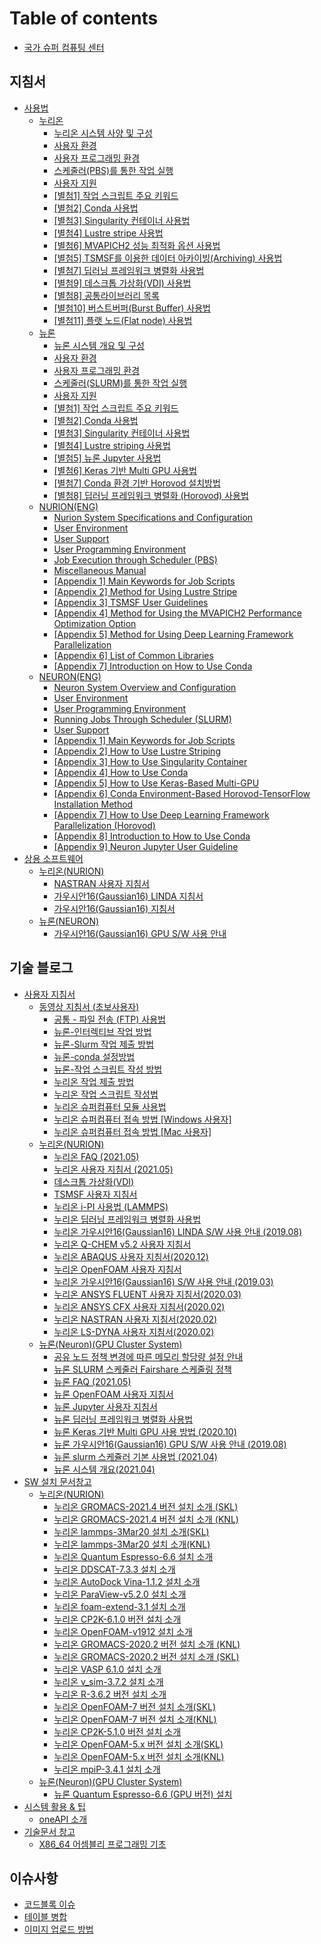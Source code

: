 # Table of contents

* [국가 슈퍼 컴퓨팅 센터](README.md)

## 지침서 <a href="#userguide" id="userguide"></a>

* [사용법](userguide/manual/README.md)
  * [누리온](userguide/manual/nurion/README.md)
    * [누리온 시스템 사양 및 구성](userguide/manual/nurion/nurion-system-overview-and-configuration.md)
    * [사용자 환경](userguide/manual/nurion/user-experience.md)
    * [사용자 프로그래밍 환경](userguide/manual/nurion/user-programming-environment.md)
    * [스케줄러(PBS)를 통한 작업 실행](userguide/manual/nurion/running-jobs-through-scheduler-pbs.md)
    * [사용자 지원](userguide/manual/nurion/user-support.md)
    * [\[별첨1\] 작업 스크립트 주요 키워드](userguide/manual/nurion/appendix-1-main-keywords-for-job-scripts.md)
    * [\[별첨2\] Conda 사용법](userguide/manual/nurion/appendix-2-how-to-use-conda.md)
    * [\[별첨3\] Singularity 컨테이너 사용법](userguide/manual/nurion/appendix-3-how-to-use-singularity-container.md)
    * [\[별첨4\] Lustre stripe 사용법](userguide/manual/nurion/appendix-4-how-to-use-lustre-striping.md)
    * [\[별첨6\] MVAPICH2 성능 최적화 옵션 사용법](userguide/manual/nurion/appendix-6-method-for-using-the-mvapich2-performance-optimization-option.md)
    * [\[별첨5\] TSMSF를 이용한 데이터 아카이빙(Archiving) 사용법](userguide/manual/nurion/appendix-5-tsmsf-user-guidelines.md)
    * [\[별첨7\] 딥러닝 프레임워크 병렬화 사용법](userguide/manual/nurion/appendix-7-method-for-using-deep-learning-framework-parallelization.md)
    * [\[별첨9\] 데스크톱 가상화(VDI) 사용법](userguide/manual/nurion/appendix-9-how-to-use-vdi.md)
    * [\[별첨8\] 공통라이브러리 목록](userguide/manual/nurion/appendix-8-list-of-common-libraries.md)
    * [\[별첨10\] 버스트버퍼(Burst Buffer) 사용법](userguide/manual/nurion/appendix-10-how-to-use-burst-buffer.md)
    * [\[별첨11\] 플랫 노드(Flat node) 사용법](userguide/manual/nurion/appendix-11-how-to-use-flat-node.md)
  * [뉴론](userguide/manual/neuron/README.md)
    * [뉴론 시스템 개요 및 구성](userguide/manual/neuron/neuron-system-overview-and-configuration.md)
    * [사용자 환경](userguide/manual/neuron/user-environment.md)
    * [사용자 프로그래밍 환경](userguide/manual/neuron/user-programming-environment.md)
    * [스케줄러(SLURM)를 통한 작업 실행](userguide/manual/neuron/running-jobs-through-scheduler-slurm.md)
    * [사용자 지원](userguide/manual/neuron/user-support.md)
    * [\[별첨1\] 작업 스크립트 주요 키워드](userguide/manual/neuron/appendix-1-main-keywords-for-job-scripts.md)
    * [\[별첨2\] Conda 사용법](userguide/manual/neuron/appendix-2-how-to-use-conda.md)
    * [\[별첨3\] Singularity 컨테이너 사용법](userguide/manual/neuron/appendix-3-how-to-use-singularity-container.md)
    * [\[별첨4\] Lustre striping 사용법](userguide/manual/neuron/appendix-4-how-to-use-lustre-striping.md)
    * [\[별첨5\] 뉴론 Jupyter 사용법](userguide/manual/neuron/appendix-5-neuron-jupyter-user-guideline.md)
    * [\[별첨6\] Keras 기반 Multi GPU 사용법](userguide/manual/neuron/appendix-6-how-to-use-keras-based-multi-gpu.md)
    * [\[별첨7\] Conda 환경 기반 Horovod 설치방법](userguide/manual/neuron/appendix-7-conda-environment-based-horovod-tensorflow-installation-method.md)
    * [\[별첨8\] 딥러닝 프레임워크 병렬화 (Horovod) 사용법](userguide/manual/neuron/appendix-8-how-to-use-deep-learning-framework-parallelization-horovod.md)
  * [NURION(ENG)](userguide/manual/nurion-eng/README.md)
    * [Nurion System Specifications and Configuration](userguide/manual/nurion-eng/specifications-and-configuration.md)
    * [User Environment](userguide/manual/nurion-eng/user-environment.md)
    * [User Support](userguide/manual/nurion-eng/user-support.md)
    * [User Programming Environment](userguide/manual/nurion-eng/user-programming-environment.md)
    * [Job Execution through Scheduler (PBS)](userguide/manual/nurion-eng/job-execution-through-scheduler-pbs.md)
    * [Miscellaneous Manual](userguide/manual/nurion-eng/miscellaneous-manual.md)
    * [\[Appendix 1\] Main Keywords for Job Scripts](userguide/manual/nurion-eng/appendix-1-main-keywords-for-job-scripts.md)
    * [\[Appendix 2\] Method for Using Lustre Stripe](userguide/manual/nurion-eng/appendix-2-method-for-using-lustre-stripe.md)
    * [\[Appendix 3\] TSMSF User Guidelines](userguide/manual/nurion-eng/appendix-3-tsmsf-user-guidelines.md)
    * [\[Appendix 4\] Method for Using the MVAPICH2 Performance Optimization Option](userguide/manual/nurion-eng/appendix-4-method-for-using-the-mvapich2-performance-optimization-option.md)
    * [\[Appendix 5\] Method for Using Deep Learning Framework Parallelization](userguide/manual/nurion-eng/appendix-5-method-for-using-deep-learning-framework-parallelization.md)
    * [\[Appendix 6\] List of Common Libraries](userguide/manual/nurion-eng/appendix-6-list-of-common-libraries.md)
    * [\[Appendix 7\] Introduction on How to Use Conda](userguide/manual/nurion-eng/appendix-7-introduction-on-how-to-use-conda.md)
  * [NEURON(ENG)](userguide/manual/neuron-eng/README.md)
    * [Neuron System Overview and Configuration](userguide/manual/neuron-eng/neuron-system-overview-and-configuration.md)
    * [User Environment](userguide/manual/neuron-eng/user-environment.md)
    * [User Programming Environment](userguide/manual/neuron-eng/user-programming-environment.md)
    * [Running Jobs Through Scheduler (SLURM)](userguide/manual/neuron-eng/running-jobs-through-scheduler-slurm.md)
    * [User Support](userguide/manual/neuron-eng/user-support.md)
    * [\[Appendix 1\] Main Keywords for Job Scripts](userguide/manual/neuron-eng/appendix-1-main-keywords-for-job-scripts.md)
    * [\[Appendix 2\] How to Use Lustre Striping](userguide/manual/neuron-eng/appendix-2-how-to-use-lustre-striping.md)
    * [\[Appendix 3\] How to Use Singularity Container](userguide/manual/neuron-eng/appendix-3-how-to-use-singularity-container.md)
    * [\[Appendix 4\] How to Use Conda](userguide/manual/neuron-eng/appendix-4-how-to-use-conda.md)
    * [\[Appendix 5\] How to Use Keras-Based Multi-GPU](userguide/manual/neuron-eng/appendix-5-how-to-use-keras-based-multi-gpu.md)
    * [\[Appendix 6\] Conda Environment-Based Horovod-TensorFlow Installation Method](userguide/manual/neuron-eng/appendix-6-conda-environment-based-horovod-tensorflow-installation-method.md)
    * [\[Appendix 7\] How to Use Deep Learning Framework Parallelization (Horovod)](userguide/manual/neuron-eng/appendix-7-how-to-use-deep-learning-framework-parallelization-horovod.md)
    * [\[Appendix 8\] Introduction to How to Use Conda](userguide/manual/neuron-eng/appendix-8-introduction-to-how-to-use-conda.md)
    * [\[Appendix 9\] Neuron Jupyter User Guideline](userguide/manual/neuron-eng/appendix-9-neuron-jupyter-user-guideline.md)
* [상용 소프트웨어](userguide/commercial-software/README.md)
  * [누리온(NURION)](userguide/commercial-software/nurion/README.md)
    * [NASTRAN 사용자 지침서](userguide/commercial-software/nurion/nastran-userguide.md)
    * [가우시안16(Gaussian16) LINDA 지침서](userguide/commercial-software/nurion/gaussian16-linda-userguide.md)
    * [가우시안16(Gaussian16) 지침서](userguide/commercial-software/nurion/gaussian16-userguide.md)
  * [뉴론(NEURON)](userguide/commercial-software/neuron/README.md)
    * [가우시안16(Gaussian16) GPU S/W 사용 안내](userguide/commercial-software/neuron/gaussian16-gpu-sw-userguide.md)

## 기술 블로그 <a href="#blog" id="blog"></a>

* [사용자 지침서](blog/userguide/README.md)
  * [동영상 지침서 (초보사용자)](blog/userguide/video/README.md)
    * [공통 - 파일 전송 (FTP) 사용법](blog/userguide/video/common-file-transfer-usage.md)
    * [뉴론-인터렉티브 작업 방법](blog/userguide/video/neuron-how-to-work-interactive.md)
    * [뉴론-Slurm 작업 제출 방법](blog/userguide/video/neuron-how-to-submit-slurm-jobs.md)
    * [뉴론-conda 설정방법](blog/userguide/video/neuron-how-to-set-up-conda.md)
    * [뉴론-작업 스크립트 작성 방법](blog/userguide/video/neuron-how-to-write-a-job-script.md)
    * [누리온 작업 제출 방법](blog/userguide/video/nurion-how-to-submit-job.md)
    * [누리온 작업 스크립트 작성법](blog/userguide/video/nurion-how-to-write-job-script.md)
    * [누리온 슈퍼컴퓨터 모듈 사용법](blog/userguide/video/nurion-how-to-use-supercomputer-mudule.md)
    * [누리온 슈퍼컴퓨터 접속 방법 \[Windows 사용자\]](blog/userguide/video/nurion-how-to-connect-supercomputer-window-user.md)
    * [누리온 슈퍼컴퓨터 접속 방법 \[Mac 사용자\]](blog/userguide/video/nurion-how-to-connect-supercomputer-mac-user.md)
  * [누리온(NURION)](blog/userguide/nurion/README.md)
    * [누리온 FAQ (2021.05)](blog/userguide/nurion/nurion-faq-2021-05.md)
    * [누리온 사용자 지침서 (2021.05)](blog/userguide/nurion/nurion-userguide-2021-05.md)
    * [데스크톱 가상화(VDI)](blog/userguide/nurion/desktop-virtualization-vdi.md)
    * [TSMSF 사용자 지침서](blog/userguide/nurion/tsmsf-userguide.md)
    * [누리온 i-PI 사용법 (LAMMPS)](blog/userguide/nurion/nurion-i-pi-userguide-lammps.md)
    * [누리온 딥러닝 프레임워크 병렬화 사용법](blog/userguide/nurion/nurion-how-to-use-deep-learning-framework-parallelization.md)
    * [누리온 가우시안16(Gaussian16) LINDA S/W 사용 안내 (2019.08)](blog/userguide/nurion/nurion-gaussian16-linda-sw-guide-2019-08.md)
    * [누리온 Q-CHEM v5.2 사용자 지침서](blog/userguide/nurion/nurion-q-chem-v5-2-userguide.md)
    * [누리온 ABAQUS 사용자 지침서(2020.12)](blog/userguide/nurion/nurion-abaqus-userguide-2020-12.md)
    * [누리온 OpenFOAM 사용자 지침서](blog/userguide/nurion/nurion-openfoam-userguide.md)
    * [누리온 가우시안16(Gaussian16) S/W 사용 안내 (2019.03)](blog/userguide/nurion/nurion-gaussian17-sw-guide-2019-03.md)
    * [누리온 ANSYS FLUENT 사용자 지침서(2020.03)](blog/userguide/nurion/nurion-ansys-fluent-userguide-2020-03.md)
    * [누리온 ANSYS CFX 사용자 지침서(2020.02)](blog/userguide/nurion/nurion-ansys-cfx-userguide-2020-02.md)
    * [누리온 NASTRAN 사용자 지침서(2020.02)](blog/userguide/nurion/nurion-nastran-userguide-2020-02.md)
    * [누리온 LS-DYNA 사용자 지침서(2020.02)](blog/userguide/nurion/nurion-ls-dyna-userguide-2020-02.md)
  * [뉴론(Neuron)(GPU Cluster System)](blog/userguide/neuron/README.md)
    * [공유 노드 정책 변경에 따른 메모리 할당량 설정 안내](blog/userguide/neuron/setting-memory-quota.md)
    * [뉴론 SLURM 스케줄러 Fairshare 스케줄링 정책](blog/userguide/neuron/neuron-fairshare-scheduling-policy-in-slurm-scheduler.md)
    * [뉴론 FAQ (2021.05)](blog/userguide/neuron/neuron-faq-2021-05.md)
    * [뉴론 OpenFOAM 사용자 지침서](blog/userguide/neuron/neuron-openfoam-userguide.md)
    * [뉴론 Jupyter 사용자 지침서](blog/userguide/neuron/neuron-jupyter-userguide.md)
    * [뉴론 딥러닝 프레임워크 병렬화 사용법](blog/userguide/neuron/neuron-how-to-use-deep-learning-framework-parallelization.md)
    * [뉴론 Keras 기반 Multi GPU 사용 방법 (2020.10)](blog/userguide/neuron/neuron-how-to-use-keras-based-multi-gpu-2020-10.md)
    * [뉴론 가우시안16(Gaussian16) GPU S/W 사용 안내 (2019.08)](blog/userguide/neuron/neuron-gaussian16-gpu-sw-userguide-2019-08.md)
    * [뉴론 slurm 스케쥴러 기본 사용법 (2021.04)](blog/userguide/neuron/neuron-slurm-scheduler-basic-usage-2021-04.md)
    * [뉴론 시스템 개요(2021.04)](blog/userguide/neuron/neuron-system-overview-2021-04.md)
* [SW 설치 문서창고](blog/sw-install-doc/README.md)
  * [누리온(NURION)](blog/sw-install-doc/nurion/README.md)
    * [누리온 GROMACS-2021.4 버전 설치 소개 (SKL)](blog/sw-install-doc/nurion/nurion-gromacs-2021-4-install-skl.md)
    * [누리온 GROMACS-2021.4 버전 설치 소개 (KNL)](blog/sw-install-doc/nurion/nurion-gromacs-2021-4-install-knl.md)
    * [누리온 lammps-3Mar20 설치 소개(SKL)](blog/sw-install-doc/nurion/nurion-lammps-3Mar20-install-skl.md)
    * [누리온 lammps-3Mar20 설치 소개(KNL)](<blog/sw-install-doc/nurion/nurion-lammps-3Mar20 install-knl.md>)
    * [누리온 Quantum Espresso-6.6 설치 소개](<blog/sw-install-doc/nurion/nurion-Quantum Espresso-6.6-install.md>)
    * [누리온 DDSCAT-7.3.3 설치 소개](blog/sw-install-doc/nurion/nurion-ddscat-7.3.3-install.md)
    * [누리온 AutoDock Vina-1.1.2 설치 소개](blog/sw-install-doc/nurion/nurion-autodock-vina-1.1.2-install.md)
    * [누리온 ParaView-v5.2.0 설치 소개](blog/sw-install-doc/nurion/nurion-paraview-v5.2.0-install.md)
    * [누리온 foam-extend-3.1 설치 소개](blog/sw-install-doc/nurion/foam-extend-3.1-install.md)
    * [누리온 CP2K-6.1.0 버전 설치 소개](blog/sw-install-doc/nurion/cp2k-6.1.0-install.md)
    * [누리온 OpenFOAM-v1912 설치 소개](blog/sw-install-doc/nurion/nurion-openfoam-v1912-install.md)
    * [누리온 GROMACS-2020.2 버전 설치 소개 (KNL)](blog/sw-install-doc/nurion/gromacs-2020.2-install.md)
    * [누리온 GROMACS-2020.2 버전 설치 소개 (SKL)](blog/sw-install-doc/nurion/gromacs-2020.2-install-skl.md)
    * [누리온 VASP 6.1.0 설치 소개](blog/sw-install-doc/nurion/vasp-6.1.0-install.md)
    * [누리온 v\_sim-3.7.2 설치 소개](blog/sw-install-doc/nurion/v\_sim-3.7.2-install.md)
    * [누리온 R-3.6.2 버전 설치 소개](blog/sw-install-doc/nurion/r-3.6.2-install.md)
    * [누리온 OpenFOAM-7 버전 설치 소개(SKL)](blog/sw-install-doc/nurion/openfoam-7-install-skl.md)
    * [누리온 OpenFOAM-7 버전 설치 소개(KNL)](blog/sw-install-doc/nurion/openfoam-7-install-knl.md)
    * [누리온 CP2K-5.1.0 버전 설치 소개](blog/sw-install-doc/nurion/cp2k-5.1.0-install.md)
    * [누리온 OpenFOAM-5.x 버전 설치 소개(SKL)](blog/sw-install-doc/nurion/openfoam-5.x-install-skl.md)
    * [누리온 OpenFOAM-5.x 버전 설치 소개(KNL)](blog/sw-install-doc/nurion/openfoam-5.x-install-knl.md)
    * [누리온 mpiP-3.4.1 설치 소개](blog/sw-install-doc/nurion/mpip-3.4.1-install.md)
  * [뉴론(Neuron)(GPU Cluster System)](blog/sw-install-doc/neuron/README.md)
    * [뉴론 Quantum Espresso-6.6 (GPU 버전) 설치](blog/sw-install-doc/neuron/neuron-quantum-espresso-6-6-install.md)
* [시스템 활용 & 팁](blog/usage-tip/README.md)
  * [oneAPI 소개](blog/usage-tip/openapi-about.md)
* [기술문서 창고](blog/technic-doc/README.md)
  * [X86\_64 어셈블리 프로그래밍 기초](blog/technic-doc/x86-64-assembly-programming-basic.md)

## 이슈사항 <a href="#issue" id="issue"></a>

* [코드블록 이슈](issue/codeblock.md)
* [테이블 병합](issue/table-merge.md)
* [이미지 업로드 방법](issue/test.md)
